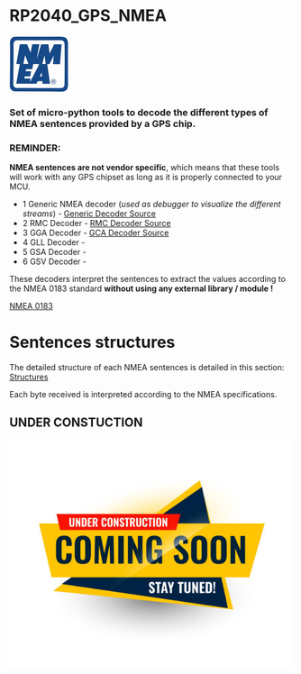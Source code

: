 # RP2040_GPS_NMEA
![Pic](https://github.com/MicroControleurMonde/RP2040_GPS_NMEA/blob/main/NMEA_sentences_definitions/nmea-logo-blue.jpg)

### Set of micro-python tools to decode the different types of NMEA sentences provided by a GPS chip.

### **REMINDER**:
 **NMEA sentences are not vendor specific**, which means that these tools will work with any GPS chipset as long as it is properly connected to your MCU.
 
- 1 Generic NMEA decoder (*used as debugger to visualize the different streams*) - [Generic Decoder Source](https://github.com/MicroControleurMonde/RP2040_GPS_NMEA/blob/main/TEST_NMEA_%24GP.py)
- 2 RMC Decoder - [RMC Decoder Source](https://github.com/MicroControleurMonde/RP2040_GPS_NMEA/blob/main/TEST_NMEA_GNRMC_PARSER.V2.py)
- 3 GGA Decoder - [GCA Decoder Source](https://github.com/MicroControleurMonde/RP2040_GPS_NMEA/blob/main/TEST_NMEA_GSA.V1.py)
- 4 GLL Decoder -
- 5 GSA Decoder - 
- 6 GSV Decoder -

These decoders interpret the sentences to extract the values according to the NMEA 0183 standard **without using any external library / module !**

[NMEA 0183](https://en.wikipedia.org/wiki/NMEA_0183)

# Sentences structures

The detailed structure of each NMEA sentences is detailed in this section: [Structures](https://github.com/MicroControleurMonde/RP2040_GPS_NMEA/blob/main/NMEA_sentences_definitions/definitions.md)

Each byte received is interpreted according to the NMEA specifications.

## UNDER CONSTUCTION
![Pic](https://github.com/MicroControleurMonde/RP2040_GPS_NMEA/blob/main/1411798446.jpg)
